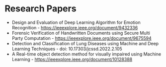 # Research Papers

* Design and Evaluation of Deep Learning Algorithm for Emotion Recognition - https://ieeexplore.ieee.org/document/9432336
* Forensic Verification of Handwritten Documents using Secure Multi Party Computation -  https://ieeexplore.ieee.org/document/9675594
* Detection and Classification of Lung Diseases using Machine and Deep Learning Techniques - doi: 10.17303/jcssd.2022.2.105
* A Real-time object detection method for visually impaired using Machine Learning - https://ieeexplore.ieee.org/document/10128388
